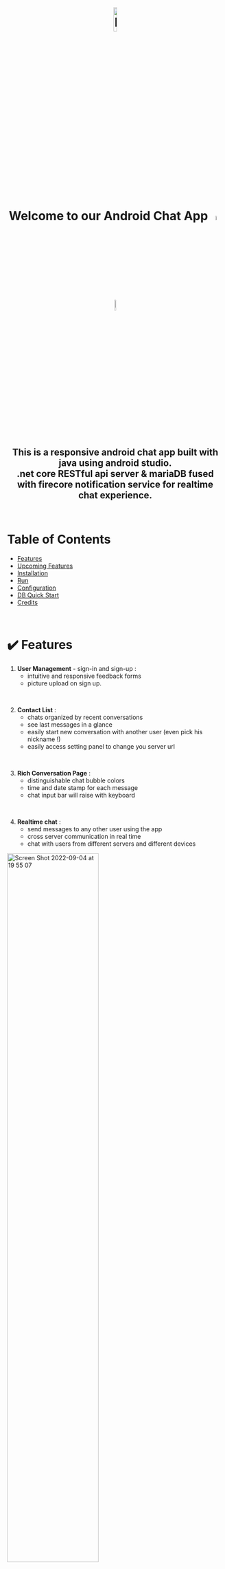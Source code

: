 <h1 align="center">
  <img src="https://user-images.githubusercontent.com/80215741/165474084-8f6d693c-df78-4b55-bd0a-1759f91b4f38.png" width="12%" alt="logo"/>
  <br/>
  Welcome to our Android Chat App
  <img src="https://media.giphy.com/media/hvRJCLFzcasrR4ia7z/giphy.gif" width="5%" alt="waveEmoji"/>
  <img src="https://user-images.githubusercontent.com/80215741/175117347-72c1240e-905d-4074-9c0a-d16803501ff5.gif" width="8%" alt="waveEmoji"/>
</h1>

<h2 align="center">
   This is a responsive android chat app built with java using android studio. <br/>
.net core RESTful api server & mariaDB fused with firecore notification service for realtime chat experience.

</h2>

<br/>

# Table of Contents

* [Features](#features)
* [Upcoming Features](#upcoming)
* [Installation](#install)
* [Run](#run)
* [Configuration](#config)
* [DB Quick Start](#db)
* [Credits](#credit)

<br/>

# :heavy_check_mark: Features <a name="features"/>

1. **User Management** - sign-in and sign-up :
    - intuitive and responsive feedback forms
    - picture upload on sign up.

<br/>

2. **Contact List** :
    - chats organized by recent conversations
    - see last messages in a glance
    - easily start new conversation with another user (even pick his nickname !)
    - easily access setting panel to change you server url

<br/>

3. **Rich Conversation Page** :
    - distinguishable chat bubble colors
    - time and date stamp for each message
    - chat input bar will raise with keyboard

<br/>

4. **Realtime chat** :
    - send messages to any other user using the app
    - cross server communication in real time
    - chat with users from different servers and different devices





<img  alt="Screen Shot 2022-09-04 at 19 55 07" src="https://user-images.githubusercontent.com/92450447/188325196-78da100f-05cf-4ae2-b3ff-60fec8f3e824.png"  width="65%" >
<br/>
<img  alt="Screen Shot 2022-09-04 at 19 55 21" src="https://user-images.githubusercontent.com/92450447/188325262-c2307017-9453-45ab-be44-e0c0dcc455c1.png"  width="65%" >
<br/>
<br/>

# :construction_worker: Upcoming Features <a name="upcoming"/>

1. **Emoji picker**
2. **Powerful Contact list** - edit nickname, profile picture, status, etc.
3. **Rich Content** - send image, video, voice message and more !

<br/>

# :wrench: Installation <a name="install"/>

our chat app is comprised of three parts :

1. **Frontend** :
    - React web-app
    - Android app
2. **Backend** :
    - .net core RESTful api server
3. **Database** :
    - mariaDB

First thing will be to setup the mariaDB database. \
head over to the [GitHub repository](https://github.com/pelegs29/chatServerAndroid) and download all of the git
files in this repository, and follow these steps to install the mariaDB database.

1. Open the android chat server project in the IDE of your choice : either Rider or Visual Studio.
2. Install the mariaDB from the main mariaDB page : https://mariadb.com/download/
    - at the installation process you will be asked to choose username and password for the mariaDB user.
    - we recommend you to use the default username 'root', and write down the password we will use it later.
3. Head over to "repoExtractedFolder/Repository/ChatDbContext.cs" file and edit the connection string to match your
   inserted username and password.
4. Create the database:
    1. Visual Studio - Open the Packet Manager Console and run the following commands :
       ```sh
       add-migration InitialMigration
       ```
       ```sh
       update-database
       ```
    2. Rider - install the Entity Framework Core UI plugin from the Rider Marketplace or by following this
       link : [Plugin](https://marketplace.visualstudio.com/items?itemName=Microsoft.EntityFrameworkCore.Tools) and then
       from the Tools menu, select the Entity Framework Core Tools menu item and then select the Add-Migration command.
       then select the Update-Database command.
5. _OPTIONAL_ : you could install now an administration tool for MySQL such as HeidiSQL, and log in with the credentials
   you picked at the mariaDB installation process.

<br/>
in this section, we will show you how to install **Frontend** and **Backend**.
First,
we will notice that we have 6 folders in our downloaded repo files, we will focus on two of the folders:

##### chatServerAPI and chatServerReact.

\
as you can implicate the API folder will host the files necessary to run the api server and the React folder the chat
server app itself.

1. Prepare the api server : \
   in order to run the .net core RESTful api server we need an IDE of choice : we recommend **Rider** by jetbrain OR **
   visual studio** by microsoft. \
   install the IDE of your choice and open existing project by locating the "chatServer.sln" file in the main repo
   folder.

<br/>

2. Prepare the react app : \
   here you can either use an IDE such as: **VSCode** or **Rider/Webstorm** by jetbrain, \
   you will need to set up the chatAppReact as your main directory. \
   after that you can continue to the linux guide below.

<br/>
<br/>

###### Linux Guide For installing your react app :

1. First step would be to make sure you linux system and packages are updated :

```sh
sudo apt -y update && sudo apt -y upgrade
```

<br/>

2. Second step will be to install Node.js bundled with NPM, we will install them using the curl library provider
   which is recommended by the node.js devs, lastly we will install the latest stable versions by this time of writing
   which are node.js version 16 and npm version 8 by running these commands :

```sh
sudo apt install -y curl
curl -fsSL https://deb.nodesource.com/setup_16.x | sudo -E bash -
sudo apt-get install -y nodejs
```

<br/>

3. Third step will be to make sure you are able to compile native addons from npm, for\
   such support you will need to install the development tools :

```sh
sudo apt install -y build-essential
```

<br/>

4. The forth and last step will be to download the project files from git to your project directory of choice,\
   now , we will install the npm addons needed for this project :\
   \
   **Notice : make sure you run this command from the project directory (repoExtractedFolder/chatAppReact/) !**

```sh
npm install
```

<br/>

now our **backend** api server is ready to run and our **frontend** react app is ready to run, \
in order to run the android app you will need to install the android sdk and the android emulator. \
the easy way to install them both will be to download and install android studio. \
after that, download the project files from this repository and open this project in android studio.


<br/>

# :arrow_forward: Run <a name="run"/>

**Running the api server :**

running from the IDE of your choice is as simple as running the Run configuration that automatically was created when
you opened the project.

<br/>

**Running the react app :**

**Notice : make sure you run this command from the project directory (repoExtractedFolder/chatAppReact/) !**

1. First we will build the app for production to the build folder,
   It correctly bundles React in production mode and optimizes the build for the best performance.
   The build is minified and the filenames include the hashes.
   after this command the app is ready to be deployed!

```sh
npm run build
```

<br/>

2. Second, they only thing left to do is run the app,
   this command will run the app in the development mode and the app will open automatically in your default browser,
   if it doesn't Open http://localhost:3000 in your browser.

```sh
npm start
```

<br/>

**Running the android app :**

simply press the play button in the top right corner of the android studio window.

<br/>

# :gear: Configuration <a name="config"/>

in fact you can choose you own port for your api server or react project, we will show you how in this guide :

Setting up custom port for you api server :

1. to change the port of your api server head over to <br/> "../repoExtractedFolder/chatServerAPI/Program.cs" and
   under "profiles" your will see
    ```sh
    "applicationUrl": "http://localhost:XXXX"
    ```
   from here you can pick any 4 digit port for you local server to run on.
   in order for the server to approve connection from another servers or users head over to "
   ../repoExtractedFolder/chatServerAPI/Program.cs" and in line 72 you will see the "AddCors" function,
   you will see 2 polices we have added, one for servers and the other for apps,
    - to add new server simply add the line :
        ```sh
        builder.WithOrigins("http://localhost:XXXX").AllowAnyMethod().AllowAnyHeader().AllowCredentials();
        ```
      to the "cors_policy".

    <br/>

    - to add new app simply add the line :
        ```sh
        .WithOrigins("http://localhost:XXXX")
        ```
      to the "ClientPermission" policy.

      <br/>
    - we have already added for you 2 servers on the ports 5125 and 5126 and 4 app ports on 3000 - 3003.

<br/>

2. Setting up custom port for you react app :

   head over to "../repoExtractedFolder/chatAppReact/package.json" and look for scripts, there you will see this line :
    ```sh
    "start": "set PORT=XXXX && react-scripts start",
    ```
   simply replace XXXX to any local port you set up your react app to run on,
   dont forget to choose a port that exist in the "ClientPermission" policy in the server from step 1.

<br/>

3. Set up react app to work with your server :

   head over to  "../repoExtractedFolder/chatAppReact/src/App.js" and you will see right after the import a variable
   named "server",
    ```sh
    let server = "http://localhost:XXXX";
    ```
   simply replace XXXX to the local port you set up your api server to in step 1.

<br/>

3. Set up android app to work with your server :

   as you probably noticed from the android chat app in the contacts list you cant access the setting page from the left
   bottom of the app, from there you can change the server url easily.

# :memo: DB Quick Start <a name="db"/>

for quick start with the database we have created an exported database called "ChatAppDB" in the "
repoExtractedFolder/Repository/Database" folder. \
we will guide you how to load this database into your sqlite database easily using HeidiSQL.

1. firstly you will need to download the HeidiSQL application if you didnt already.
2. then log in using the credentials you picked at the mariaDB installation.
3. then open the database in HeidiSQL and at the left side of the screen you will see a list of databases, locate the
   database
   called "ChatAppDB" and click on it.
4. open the Query tab (blue play button :arrow_forward: ) and then right click on the background, select "Load SQL
   file..." .
5. locate the file "ChatAppDB.sql" and click on it.
6. then click on the "Execute" button.
7. enjoy your database!

<br/>

# :trophy: Credits <a name="credit"/>

> Nadav Yakobovich

> Peleg Shlomo

<br/>
